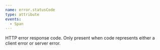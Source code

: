 ```yaml
---
name: error.statusCode
type: attribute
events:
  - Span
---
```


HTTP error response code. Only present when code represents either a client error or server error.